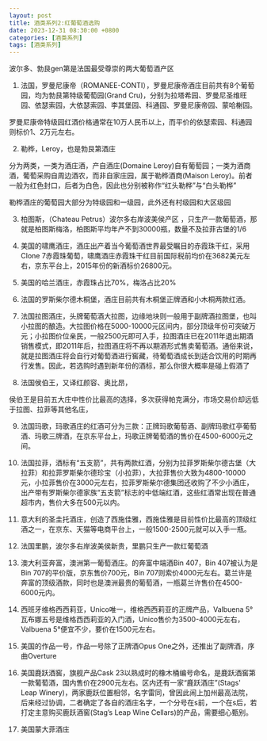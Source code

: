 ```yaml
---
layout: post
title: 酒类系列2:红葡萄酒选购
date: 2023-12-31 08:30:00 +0800
categories: [酒类系列]
tags: [酒类系列]
---
```

波尔多、勃艮gen第是法国最受尊崇的两大葡萄酒产区

1. 法国，罗曼尼康帝（ROMANEE-CONTI），罗曼尼康帝酒庄目前共有8个葡萄园，均为勃艮第特级葡萄园(Grand Cru)，分别为拉塔希园、罗曼尼圣维旺园、依瑟索园，大依瑟索园、李其堡园、科通园、罗曼尼康帝园、蒙哈榭园。

罗曼尼康帝特级园红酒价格通常在10万人民币以上，而平价的依瑟索园、科通园则标价1、2万元左右。

2. 勒桦，Leroy，也是勃艮第酒庄

分为两类，一类为酒庄酒，产自酒庄(Domaine Leroy)自有葡萄园；一类为酒商酒，葡萄采购自周边酒农，而非自家庄园，属于勒桦酒商(Maison Leroy)。前者一般为红色封口，后者为白色，因此也分别被称作“红头勒桦”与“白头勒桦”

勒桦酒庄的葡萄园大部分为特级园和一级园，此外还有村级园和大区级园

3. 柏图斯，（Chateau Petrus）波尔多右岸波美侯产区 ，只生产一款葡萄酒，那就是柏图斯梅洛，柏图斯平均年产不到30000瓶，数量不及拉菲古堡的1/6

4. 美国的啸鹰酒庄，酒庄出产着当今葡萄酒世界最受瞩目的赤霞珠干红，采用Clone 7赤霞珠葡萄，啸鹰酒庄赤霞珠干红目前国际税前均价在3682美元左右，京东平台上，2015年份的新酒标价26800元。

5. 美国的哈兰酒庄，赤霞珠占比70%，梅洛占比20%

6. 法国的罗斯柴尔德木桐堡，酒庄目前共有木桐堡正牌酒和小木桐两款红酒。

7. 法国拉图酒庄，头牌葡萄酒大拉图，边缘地块则一般用于副牌酒拉图堡，也叫小拉图的酿造。大拉图价格在5000-10000元区间内，部分顶级年份可突破万元；小拉图价位亲民，一般2500元即可入手，拉图酒庄已在2011年退出期酒销售模式，即2011年后，拉图酒庄将不再以期酒形式售卖葡萄酒。通俗来说，就是拉图酒庄将会自行对葡萄酒进行窖藏，待葡萄酒成长到适合饮用的时期再行发售。因此，若选购时遇到新年份的酒标，那么你很大概率是碰上假酒了

8. 法国侯伯王，又译红颜容、奥比昂，

侯伯王是目前五大庄中性价比最高的选择，多次获得帕克满分，市场交易价却远低于拉图、拉菲等其他名庄，

9. 法国玛歌，玛歌酒庄的红酒可分为三款：正牌玛歌葡萄酒、副牌玛歌红亭葡萄酒、玛歌三牌酒，在京东平台上，玛歌正牌葡萄酒的售价在4500-6000元之间。

10. 法国拉菲，酒标有“五支箭”，共有两款红酒，分别为拉菲罗斯柴尔德古堡（大拉菲）和拉菲罗斯柴尔德珍宝（小拉菲），大拉菲售价大致为4800-10000元，小拉菲售价在3000元左右，拉菲罗斯柴尔德集团还收购了不少小酒庄，出产带有罗斯柴尔德家族“五支箭”标志的中低端红酒，这些红酒常出现在普通超市内，售价大多在500元以内。

11. 意大利的圣圭托酒庄，创造了西施佳雅，西施佳雅是目前性价比最高的顶级红酒之一，在京东、天猫等电商平台上，一般1500-2500元就可以入手一瓶。

12. 法国里鹏，波尔多右岸波美侯新贵，里鹏只生产一款红葡萄酒

13. 澳大利亚奔富，澳洲第一葡萄酒庄。的奔富中端酒Bin 407，Bin 407被认为是Bin 707的平价版，京东售价700元，Bin 707则索价4000元左右。葛兰许是奔富的顶级酒款，同时也是澳洲最贵的葡萄酒，一瓶葛兰许售价在4500-6000元内。

14. 西班牙维格西西莉亚，Unico唯一，维格西西莉亚的正牌产品，Valbuena 5°瓦布娜五号是维格西西莉亚的入门酒，Unico售价为3500-4000元左右，Valbuena 5°便宜不少，要价在1500元左右。

15. 美国的作品一号，作品一号除了正牌酒Opus One之外，还推出了副牌酒，序曲Overture

16. 美国鹿跃酒窖，旗舰产品Cask 23以熟成时的橡木桶编号命名，是鹿跃酒窖第一款葡萄酒，国内售价在2900元左右。区内还有一家“鹿跃酒庄”(Stags' Leap Winery)，两家鹿跃位置相邻，名字雷同，曾因此闹上加州最高法院，后来经过协调，二者确定了各自的酒庄名字，一个分号在s前，一个在s后，若打定主意购买鹿跃酒窖(Stag’s Leap Wine Cellars)的产品，需要细心甄别。

17. 美国蒙大菲酒庄